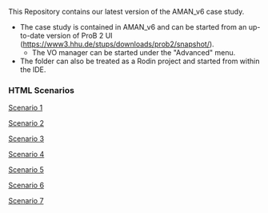 This Repository contains our latest version of the AMAN_v6 case study. 
* The case study is contained in AMAN_v6 and can be started from an up-to-date version of ProB 2 UI (https://www3.hhu.de/stups/downloads/prob2/snapshot/). 
    * The VO manager can be started under the "Advanced" menu.
* The folder can also be treated as a Rodin project and started from within the IDE.


### HTML Scenarios

[Scenario 1](https://hhu-stups.github.io/AMAN-case-study/M1_Scenario_1)

[Scenario 2](https://hhu-stups.github.io/AMAN-case-study/M1_Scenario_2)

[Scenario 3](https://hhu-stups.github.io/AMAN-case-study/M2_Scenario_1)

[Scenario 4](https://hhu-stups.github.io/AMAN-case-study/M3_Scenario_1)

[Scenario 5](https://hhu-stups.github.io/AMAN-case-study/M3_Scenario_2)

[Scenario 6](https://hhu-stups.github.io/AMAN-case-study/M3_Scenario_3)

[Scenario 7](https://hhu-stups.github.io/AMAN-case-study/M3_Scenario_4)
